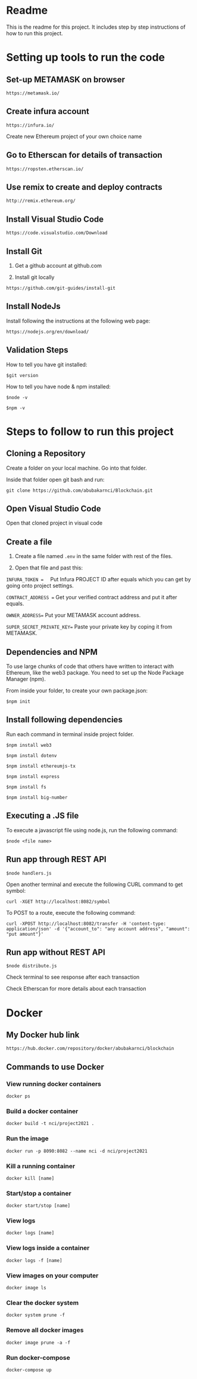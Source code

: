 
# Readme #

This is the readme for this project. It includes step by step instructions of how to run this project.

# Setting up tools to run the code #

## Set-up METAMASK on browser ##

```https://metamask.io/```

## Create infura account ##

```https://infura.io/```

Create new Ethereum project of your own choice name

## Go to Etherscan for details of transaction ##

```https://ropsten.etherscan.io/```

## Use remix to create and deploy contracts ##

```http://remix.ethereum.org/```

## Install Visual Studio Code ##

```https://code.visualstudio.com/Download```

## Install Git ##

1. Get a github account at github.com

2. Install git locally

```https://github.com/git-guides/install-git```

## Install NodeJs ##

Install following the instructions at the following web page:

```https://nodejs.org/en/download/```

## Validation Steps ##

How to tell you have git installed:

```$git version```

How to tell you have node & npm installed:

```$node -v```

```$npm -v```

# Steps to follow to run this project #

## Cloning a Repository ##

Create a folder on your local machine.  Go into that folder.

Inside that folder open git bash and run:

```git clone https://github.com/abubakarnci/Blockchain.git```

## Open Visual Studio Code ##

Open that cloned project in visual code 

## Create a file ##

1. Create a file named ```.env``` in the same folder with rest of the files.

2. Open that file and past this:

```INFURA_TOKEN =  ``` 
Put Infura PROJECT ID after equals which you can get by going onto project settings.

```CONTRACT_ADDRESS =```
Get your verified contract address and put it after equals. 

```OWNER_ADDRESS=```
Put your METAMASK account address.

```SUPER_SECRET_PRIVATE_KEY=```
Paste your private key by coping it from METAMASK.   

## Dependencies and NPM ##

To use large chunks of code that others have written to interact with Ethereum, like the web3 package. You need to set up the Node Package Manager (npm).

From inside your folder, to create your own package.json:

```$npm init```

## Install following dependencies ##

Run each command in terminal inside project folder.

```$npm install web3 ```

```$npm install dotenv ```

```$npm install ethereumjs-tx ```

```$npm install express ```

```$npm install fs ```

```$npm install big-number ```

## Executing a .JS file ##

To execute a javascript file using node.js, run the following command:

```$node <file name>```

## Run app through REST API ##

```$node handlers.js ```

Open another terminal and execute the following CURL command to get symbol:

``` curl -XGET http://localhost:8082/symbol ```

To POST to a route, execute the following command:

``` curl -XPOST http://localhost:8082/transfer -H 'content-type: application/json' -d '{"account_to": "any account address", "amount": "put amount"}' ```

## Run app without REST API ##

```$node distribute.js ```

Check terminal to see response after each transaction

Check Etherscan for more details about each transaction



# Docker #

## My Docker hub link ##

```https://hub.docker.com/repository/docker/abubakarnci/blockchain```

## Commands to use Docker ## 

### View running docker containers ###

```docker ps```

### Build a docker container ###

```docker build -t nci/project2021 .```

### Run the image ###

```docker run -p 8090:8082 --name nci -d nci/project2021```

### Kill a running container ###
```docker kill [name]```

### Start/stop a container ###
```docker start/stop [name]```

### View logs ###
```docker logs [name]```

### View logs inside a container ###
```docker logs -f [name]```

### View images on your computer ###
```docker image ls```

### Clear the docker system ###
```docker system prune -f```

### Remove all docker images ###
```docker image prune -a -f```

### Run docker-compose ###
```docker-compose up```